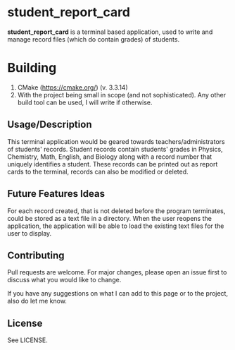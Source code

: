 # student_report_card

**student_report_card** is a terminal based application, used to write and manage record files (which do contain grades) of students.

# Building

1. CMake (https://cmake.org/) (v. 3.3.14)
2. With the project being small in scope (and not sophisticated). Any other build tool can be used, I will write if otherwise.

## Usage/Description

This terminal application would be geared towards teachers/administrators of students' records. Student records contain students' grades in Physics, Chemistry, Math, English, and Biology along with a record number that uniquely identifies a student. These records can be printed out as report cards to the terminal, records can also be modified or deleted.

## Future Features Ideas
For each record created, that is not deleted before the program terminates, could be stored as a text file in a directory. When the user reopens the application, the application will be able to load the existing text files for the user to display. 

## Contributing
Pull requests are welcome. For major changes, please open an issue first to discuss what you would like to change.

If you have any suggestions on what I can add to this page or to the project, also do let me know.

## License

See LICENSE.
